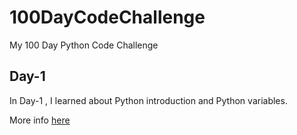 #  100DayCodeChallenge
My 100 Day Python Code Challenge 

## Day-1
In Day-1 , I learned about Python introduction and Python variables.

More info [here](Day1/README.md)


